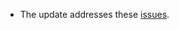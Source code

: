 * The update addresses these [issues](https://github.com/Microsoft/vscode/issues?q=is%3Aissue+milestone%3A%22February+2020+Recovery%22+is%3Aclosed).
